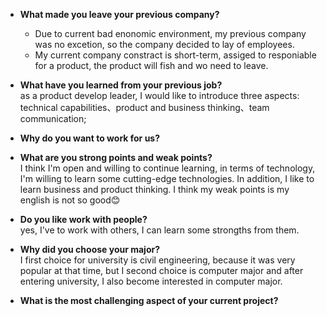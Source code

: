 * **What made you leave your previous company?**
  * Due to current bad enonomic environment, my previous company was no excetion, so the company decided to lay of employees.
  * My current company constract is short-term, assiged to responiable for a product, the product will fish and wo need to leave.

* **What have you learned from your previous job?**  
  as a product develop leader, I would like to introduce three aspects: technical capabilities、product and business thinking、team communication;

* **Why do you want to work for us?**

* **What are you strong points and weak points?**  
  I think I'm open and willing to continue learning, in terms of technology, I'm willing to learn some cutting-edge technologies. In addition, I like to learn business and product thinking.
  I think my weak points is my english is not so good😊

* **Do you like work with people?**  
  yes, I've to work with others, I can learn some strongths from them.

* **Why did you choose your major?**  
  I first choice for university is civil engineering, because it was very popular at that time, but I second choice is computer major and after entering university, I also become interested in computer major.

* **What is the most challenging aspect of your current project?**
  
